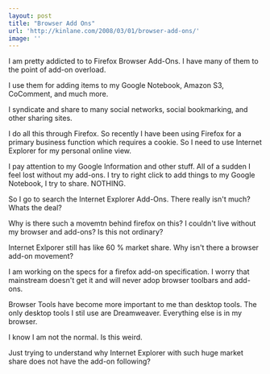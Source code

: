 ```yaml
---
layout: post
title: "Browser Add Ons"
url: 'http://kinlane.com/2008/03/01/browser-add-ons/'
image: ''
---
```


I am pretty addicted to to Firefox Browser Add-Ons. I have many of them to the point of add-on overload.

I use them for adding items to my Google Notebook, Amazon S3, CoComment, and much more.

I syndicate and share to many social networks, social bookmarking, and other sharing sites.

I do all this through Firefox. So recently I have been using Firefox for a primary business function which requires a cookie. So I need to use Internet Explorer for my personal online view.

I pay attention to my Google Information and other stuff. All of a sudden I feel lost without my add-ons. I try to right click to add things to my Google Notebook, I try to share. NOTHING.

So I go to search the Internet Explorer Add-Ons. There really isn't much? Whats the deal?

Why is there such a movemtn behind firefox on this? I couldn't live without my browser and add-ons? Is this not ordinary?

Internet Exlporer still has like 60 % market share. Why isn't there a browser add-on movement?

I am working on the specs for a firefox add-on specification. I worry that mainstream doesn't get it and will never adop browser toolbars and add-ons.

Browser Tools have become more important to me than desktop tools. The only desktop tools I stil use are Dreamweaver. Everything else is in my browser.

I know I am not the normal. Is this weird.

Just trying to understand why Internet Explorer with such huge market share does not have the add-on following?